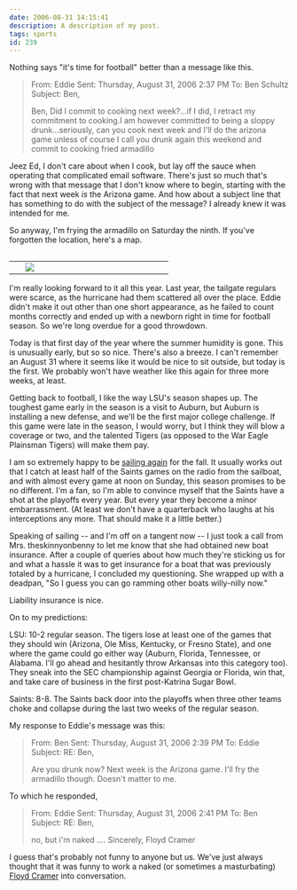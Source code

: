 ```yaml
---
date: 2006-08-31 14:15:41
description: A description of my post.
tags: sports
id: 239
---
```

Nothing says "it's time for football" better than a message like this.

<blockquote>From: Eddie 
Sent: Thursday, August 31, 2006 2:37 PM
To: Ben Schultz
Subject: Ben,

Ben,
Did I commit to cooking next week?...if I did, I retract my commitment to cooking.I am however committed to being a sloppy drunk...seriously, can you cook next week and I'll do the arizona game unless of course I call you drunk again this weekend and commit to cooking fried armadillo
</blockquote>
<!--more-->
Jeez Ed, I don't care about when I cook, but lay off the sauce when operating that complicated email software.  There's just so much that's wrong with that message that I don't know where to begin, starting with the fact that next week <i>is</i> the Arizona game.  And how about a subject line that has something to do with the subject of the message?  I already knew it was intended for me.

So anyway, I'm frying the armadillo on Saturday the ninth.  If you've forgotten the location, here's a map.

<table cellpadding="2" align="right"><tr><td width="5" rowspan="2"><spacer type="block" width="5" height="1"></td><td width="250" ><img src="/img/TailgateMap.jpg"></td></tr></table>

I'm really looking forward to it all this year.  Last year, the tailgate regulars were scarce, as the hurricane had them scattered all over the place.  Eddie didn't make it out other than one short appearance, as he failed to count months correctly and ended up with a newborn right in time for football season.  So we're long overdue for a good throwdown.

Today is that first day of the year where the summer humidity is gone.  This is unusually early, but so so nice.  There's also a breeze.  I can't remember an August 31 where it seems like it would be nice to sit outside, but today is the first.  We probably won't have weather like this again for three more weeks, at least.

Getting back to football, I like the way LSU's season shapes up.  The toughest game early in the season is a visit to Auburn, but Auburn is installing a new defense, and we'll be the first major college challenge.  If this game were late in the season, I would worry, but I think they will blow a coverage or two, and the talented Tigers (as opposed to the War Eagle Plainsman Tigers) will make them pay.

I am so extremely happy to be <a href="/ve/page.php?fn=ve_s4.content">sailing again</a> for the fall.  It usually works out that I catch at least half of the Saints games on the radio from the sailboat, and with almost every game at noon on Sunday, this season promises to be no different.  I'm a fan, so I'm able to convince myself that the Saints have a shot at the playoffs every year.  But every year they become a minor embarrassment.  (At least we don't have a quarterback who laughs at his interceptions any more.  That should make it a little better.)

Speaking of sailing -- and I'm off on a tangent now -- I just took a call from Mrs. theskinnyonbenny to let me know that she had obtained new boat insurance.  After a couple of queries about how much they're sticking us for and what a hassle it was to get insurance for a boat that was previously totaled by a hurricane, I concluded my questioning.  She wrapped up with a deadpan, "So I guess you can go ramming other boats willy-nilly now."

Liability insurance is nice.

On to my predictions:

LSU:  10-2 regular season.  The tigers lose at least one of the games that they should win (Arizona, Ole Miss, Kentucky, or Fresno State), and one where the game could go either way (Auburn, Florida, Tennessee, or Alabama.  I'll go ahead and hesitantly throw Arkansas into this category too).  They sneak into the SEC championship against Georgia or Florida, win that, and take care of business in the first post-Katrina Sugar Bowl.

Saints:  8-8.  The Saints back door into the playoffs when three other teams choke and collapse during the last two weeks of the regular season.

My response to Eddie's message was this:

<blockquote>
From: Ben  
Sent: Thursday, August 31, 2006 2:39 PM
To: Eddie 
Subject: RE: Ben,

Are you drunk now?  Next week is the Arizona game.  I'll fry the armadillo though.  Doesn't matter to me.
</blockquote>

To which he responded,

<blockquote>
From: Eddie 
Sent: Thursday, August 31, 2006 2:41 PM
To: Ben 
Subject: RE: Ben,

no, but i'm naked ....
Sincerely,
Floyd Cramer
</blockquote>

I guess that's probably not funny to anyone but us.  We've just always thought that it was funny to work a naked (or sometimes a masturbating) <a href="http://en.wikipedia.org/wiki/Floyd_Cramer" target="_blank">Floyd Cramer</a> into conversation.

